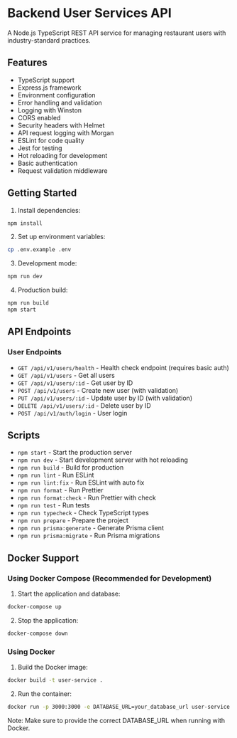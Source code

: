 # Backend User Services API

A Node.js TypeScript REST API service for managing restaurant users with industry-standard practices.

## Features

- TypeScript support
- Express.js framework
- Environment configuration
- Error handling and validation
- Logging with Winston
- CORS enabled
- Security headers with Helmet
- API request logging with Morgan
- ESLint for code quality
- Jest for testing
- Hot reloading for development
- Basic authentication
- Request validation middleware

## Getting Started

1. Install dependencies:

```bash
npm install
```

2. Set up environment variables:

```bash
cp .env.example .env
```

3. Development mode:

```bash
npm run dev
```

4. Production build:

```bash
npm run build
npm start
```

## API Endpoints

### User Endpoints

- `GET /api/v1/users/health` - Health check endpoint (requires basic auth)
- `GET /api/v1/users` - Get all users
- `GET /api/v1/users/:id` - Get user by ID
- `POST /api/v1/users` - Create new user (with validation)
- `PUT /api/v1/users/:id` - Update user by ID (with validation)
- `DELETE /api/v1/users/:id` - Delete user by ID
- `POST /api/v1/auth/login` - User login

## Scripts

- `npm start` - Start the production server
- `npm run dev` - Start development server with hot reloading
- `npm run build` - Build for production
- `npm run lint` - Run ESLint
- `npm run lint:fix` - Run ESLint with auto fix
- `npm run format` - Run Prettier
- `npm run format:check` - Run Prettier with check
- `npm run test` - Run tests
- `npm run typecheck` - Check TypeScript types
- `npm run prepare` - Prepare the project
- `npm run prisma:generate` - Generate Prisma client
- `npm run prisma:migrate` - Run Prisma migrations

## Docker Support

### Using Docker Compose (Recommended for Development)

1. Start the application and database:

```bash
docker-compose up
```

2. Stop the application:

```bash
docker-compose down
```

### Using Docker

1. Build the Docker image:

```bash
docker build -t user-service .
```

2. Run the container:

```bash
docker run -p 3000:3000 -e DATABASE_URL=your_database_url user-service
```

Note: Make sure to provide the correct DATABASE_URL when running with Docker.
